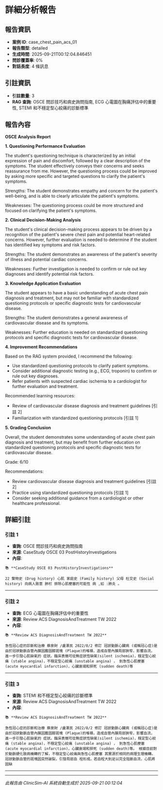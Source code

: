 # 詳細分析報告

## 報告資訊
- **案例 ID**: case_chest_pain_acs_01
- **報告類型**: detailed
- **生成時間**: 2025-09-21T00:12:04.846451
- **問診覆蓋率**: 0%
- **對話長度**: 4 條訊息


## 引註資訊
- **引註數量**: 3
- **RAG 查詢**: OSCE 問診技巧和病史詢問指南, ECG 心電圖在胸痛評估中的重要性, STEMI 和不穩定型心絞痛的診斷標準


## 報告內容

**OSCE Analysis Report**

**1. Questioning Performance Evaluation**

The student's questioning technique is characterized by an initial expression of pain and discomfort, followed by a clear description of the symptoms. The student effectively conveys their concerns and seeks reassurance from me. However, the questioning process could be improved by asking more specific and targeted questions to clarify the patient's symptoms.

Strengths: The student demonstrates empathy and concern for the patient's well-being, and is able to clearly articulate the patient's symptoms.

Weaknesses: The questioning process could be more structured and focused on clarifying the patient's symptoms.

**2. Clinical Decision-Making Analysis**

The student's clinical decision-making process appears to be driven by a recognition of the patient's severe chest pain and potential heart-related concerns. However, further evaluation is needed to determine if the student has identified key symptoms and risk factors.

Strengths: The student demonstrates an awareness of the patient's severity of illness and potential cardiac concerns.

Weaknesses: Further investigation is needed to confirm or rule out key diagnoses and identify potential risk factors.

**3. Knowledge Application Evaluation**

The student appears to have a basic understanding of acute chest pain diagnosis and treatment, but may not be familiar with standardized questioning protocols or specific diagnostic tests for cardiovascular disease.

Strengths: The student demonstrates a general awareness of cardiovascular disease and its symptoms.

Weaknesses: Further education is needed on standardized questioning protocols and specific diagnostic tests for cardiovascular disease.

**4. Improvement Recommendations**

Based on the RAG system provided, I recommend the following:

* Use standardized questioning protocols to clarify patient symptoms.
* Consider additional diagnostic testing (e.g., ECG, troponin) to confirm or rule out key diagnoses.
* Refer patients with suspected cardiac ischemia to a cardiologist for further evaluation and treatment.

Recommended learning resources:

* Review of cardiovascular disease diagnosis and treatment guidelines [引註 2]
* Familiarization with standardized questioning protocols [引註 1]

**5. Grading Conclusion**

Overall, the student demonstrates some understanding of acute chest pain diagnosis and treatment, but may benefit from further education on standardized questioning protocols and specific diagnostic tests for cardiovascular disease.

Grade: 6/10

Recommendations:

* Review cardiovascular disease diagnosis and treatment guidelines [引註 2]
* Practice using standardized questioning protocols [引註 1]
* Consider seeking additional guidance from a cardiologist or other healthcare professional.


## 詳細引註

### 引註 1
- **查詢**: OSCE 問診技巧和病史詢問指南
- **來源**: CaseStudy OSCE 03 PostHistoryInvestigations
- **內容**: 
```
📚 **CaseStudy OSCE 03 PostHistoryInvestigations**

22 檠物史 (Drug history) 心肌 家庭史 (Family history) 父母 杜交史 (Social history) 向病人致意 肺栏 排除心肌梗塞的可能性 病 ,如 :肺炎 。
```

---
### 引註 2
- **查詢**: ECG 心電圖在胸痛評估中的重要性
- **來源**: Review ACS DiagnosisAndTreatment TW 2022
- **內容**: 
```
📚 **Review ACS DiagnosisAndTreatment TW 2022**

急性冠心症的診斷和治療 蔡泉財 /盧澤民 2022/8/2 修訂 冠狀動脈心臟病 (或稱冠心症)是由於冠狀動脈血管內膜因膽固醇斑塊 (Plaque)的堆積，造成血管內膜局部狹窄，影響血流，進一步引發心肌缺氧的 症狀。臨床表徵可從無症狀性缺氧(silent ischemia)，穩定型心絞痛 (stable angina)，不穩定型心絞痛 (unstable angina) ， 到急性心肌梗塞 (acute myocardial infarction)，心臟衰竭和猝死 (sudden death)等
```

---
### 引註 3
- **查詢**: STEMI 和不穩定型心絞痛的診斷標準
- **來源**: Review ACS DiagnosisAndTreatment TW 2022
- **內容**: 
```
📚 **Review ACS DiagnosisAndTreatment TW 2022**

急性冠心症的診斷和治療 蔡泉財 /盧澤民 2022/8/2 修訂 冠狀動脈心臟病 (或稱冠心症)是由於冠狀動脈血管內膜因膽固醇斑塊 (Plaque)的堆積，造成血管內膜局部狹窄，影響血流，進一步引發心肌缺氧的 症狀。臨床表徵可從無症狀性缺氧(silent ischemia)，穩定型心絞痛 (stable angina)，不穩定型心絞痛 (unstable angina) ， 到急性心肌梗塞 (acute myocardial infarction)，心臟衰竭和猝死 (sudden death)等。 根據目前對於動脈硬化致病機轉的了解，不穩定型心絞痛與急性心肌梗塞 其實源於相同的病理生理機轉。冠狀動脈血管的斑塊因突然破裂，引發局部血 栓形成。若血栓大到足以完全阻斷血流，心肌將因缺
```

---


---
*此報告由 ClinicSim-AI 系統自動生成於 2025-09-21 00:12:04*
